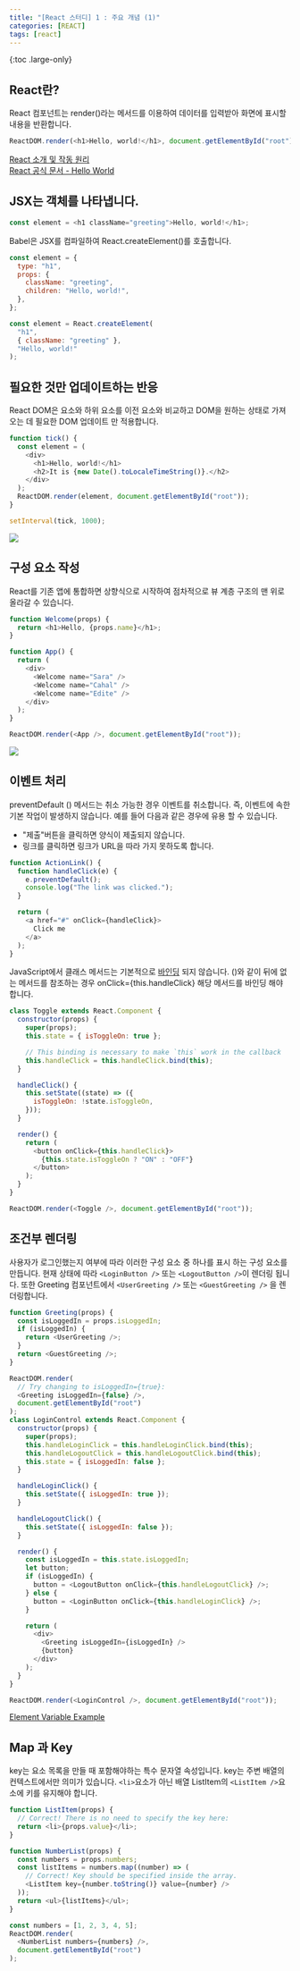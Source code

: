 ```yaml
---
title: "[React 스터디] 1 : 주요 개념 (1)"
categories: [REACT]
tags: [react]
---
```


{:toc .large-only}

## React란?

React 컴포넌트는 render()라는 메서드를 이용하여 데이터를 입력받아 화면에 표시할 내용을 반환합니다.

```js
ReactDOM.render(<h1>Hello, world!</h1>, document.getElementById("root"));
```

[React 소개 및 작동 원리](https://blex.me/@yoyounn18/react-%EC%86%8C%EA%B0%9C-%EB%B0%8F-%EC%9E%91%EB%8F%99-%EC%9B%90%EB%A6%AC-react%EB%8A%94-%EC%99%9C-%EB%B9%A0%EB%A5%B4%EB%A9%B0-%EA%B0%81%EA%B4%91%EB%B0%9B%EB%8A%94-%EA%B8%B0%EC%88%A0%EC%9D%B8%EA%B0%80)<br/>
[React 공식 문서 - Hello World](https://reactjs.org/docs/hello-world.html)

## JSX는 객체를 나타냅니다.

```js
const element = <h1 className="greeting">Hello, world!</h1>;
```

Babel은 JSX를 컴파일하여 React.createElement()를 호출합니다.

```js
const element = {
  type: "h1",
  props: {
    className: "greeting",
    children: "Hello, world!",
  },
};
```

```js
const element = React.createElement(
  "h1",
  { className: "greeting" },
  "Hello, world!"
);
```

## 필요한 것만 업데이트하는 반응

React DOM은 요소와 하위 요소를 이전 요소와 비교하고 DOM을 원하는 상태로 가져 오는 데 필요한 DOM 업데이트 만 적용합니다.

```js
function tick() {
  const element = (
    <div>
      <h1>Hello, world!</h1>
      <h2>It is {new Date().toLocaleTimeString()}.</h2>
    </div>
  );
  ReactDOM.render(element, document.getElementById("root"));
}

setInterval(tick, 1000);
```

<img src="https://img1.daumcdn.net/thumb/R1280x0/?scode=mtistory2&fname=https%3A%2F%2Fblog.kakaocdn.net%2Fdn%2FdDXVEZ%2FbtqGFbHXnvQ%2Frpo47jO9UdyJh8MNYg44E1%2Fimg.gif">

## 구성 요소 작성

React를 기존 앱에 통합하면 상향식으로 시작하여 점차적으로 뷰 계층 구조의 맨 위로 올라갈 수 있습니다.

```js
function Welcome(props) {
  return <h1>Hello, {props.name}</h1>;
}

function App() {
  return (
    <div>
      <Welcome name="Sara" />
      <Welcome name="Cahal" />
      <Welcome name="Edite" />
    </div>
  );
}

ReactDOM.render(<App />, document.getElementById("root"));
```

<img src="/assets/img/blog/2020-12-25-react-01.png">

## 이벤트 처리

preventDefault () 메서드는 취소 가능한 경우 이벤트를 취소합니다. 즉, 이벤트에 속한 기본 작업이 발생하지 않습니다.
예를 들어 다음과 같은 경우에 유용 할 수 있습니다.

- "제출"버튼을 클릭하면 양식이 제출되지 않습니다.
- 링크를 클릭하면 링크가 URL을 따라 가지 못하도록 합니다.

```js
function ActionLink() {
  function handleClick(e) {
    e.preventDefault();
    console.log("The link was clicked.");
  }

  return (
    <a href="#" onClick={handleClick}>
      Click me
    </a>
  );
}
```

JavaScript에서 클래스 메서드는 기본적으로 [바인딩](https://developer.mozilla.org/en-US/docs/Web/JavaScript/Reference/Global_objects/Function/bind) 되지 않습니다. ()와 같이 뒤에 없는 메서드를 참조하는 경우 onClick={this.handleClick} 해당 메서드를 바인딩 해야 합니다.

```js
class Toggle extends React.Component {
  constructor(props) {
    super(props);
    this.state = { isToggleOn: true };

    // This binding is necessary to make `this` work in the callback
    this.handleClick = this.handleClick.bind(this);
  }

  handleClick() {
    this.setState((state) => ({
      isToggleOn: !state.isToggleOn,
    }));
  }

  render() {
    return (
      <button onClick={this.handleClick}>
        {this.state.isToggleOn ? "ON" : "OFF"}
      </button>
    );
  }
}

ReactDOM.render(<Toggle />, document.getElementById("root"));
```

## 조건부 렌더링

사용자가 로그인했는지 여부에 따라 이러한 구성 요소 중 하나를 표시 하는 구성 요소를 만듭니다.
현재 상태에 따라 `<LoginButton />` 또는 `<LogoutButton />`이 렌더링 됩니다. 또한 Greeting 컴포넌트에서 `<UserGreeting />` 또는 `<GuestGreeting />` 을 렌더링합니다.

```js
function Greeting(props) {
  const isLoggedIn = props.isLoggedIn;
  if (isLoggedIn) {
    return <UserGreeting />;
  }
  return <GuestGreeting />;
}

ReactDOM.render(
  // Try changing to isLoggedIn={true}:
  <Greeting isLoggedIn={false} />,
  document.getElementById("root")
);
class LoginControl extends React.Component {
  constructor(props) {
    super(props);
    this.handleLoginClick = this.handleLoginClick.bind(this);
    this.handleLogoutClick = this.handleLogoutClick.bind(this);
    this.state = { isLoggedIn: false };
  }

  handleLoginClick() {
    this.setState({ isLoggedIn: true });
  }

  handleLogoutClick() {
    this.setState({ isLoggedIn: false });
  }

  render() {
    const isLoggedIn = this.state.isLoggedIn;
    let button;
    if (isLoggedIn) {
      button = <LogoutButton onClick={this.handleLogoutClick} />;
    } else {
      button = <LoginButton onClick={this.handleLoginClick} />;
    }

    return (
      <div>
        <Greeting isLoggedIn={isLoggedIn} />
        {button}
      </div>
    );
  }
}

ReactDOM.render(<LoginControl />, document.getElementById("root"));
```

[Element Variable Example](https://codepen.io/gaearon/pen/QKzAgB?editors=0010)

## Map 과 Key

key는 요소 목록을 만들 때 포함해야하는 특수 문자열 속성입니다.
key는 주변 배열의 컨텍스트에서만 의미가 있습니다. `<li>`요소가 아닌 배열 ListItem의 `<ListItem />`요소에 키를 유지해야 합니다.

```js
function ListItem(props) {
  // Correct! There is no need to specify the key here:
  return <li>{props.value}</li>;
}

function NumberList(props) {
  const numbers = props.numbers;
  const listItems = numbers.map((number) => (
    // Correct! Key should be specified inside the array.
    <ListItem key={number.toString()} value={number} />
  ));
  return <ul>{listItems}</ul>;
}

const numbers = [1, 2, 3, 4, 5];
ReactDOM.render(
  <NumberList numbers={numbers} />,
  document.getElementById("root")
);
```
